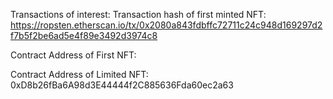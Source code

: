 
Transactions of interest: 
Transaction hash of first minted NFT: https://ropsten.etherscan.io/tx/0x2080a843fdbffc72711c24c948d169297d2f7b5f2be6ad5e4f89e3492d3974c8

Contract Address of First NFT:

Contract Address of Limited NFT: 0xD8b26fBa6A98d3E44444f2C885636Fda60ec2a63

